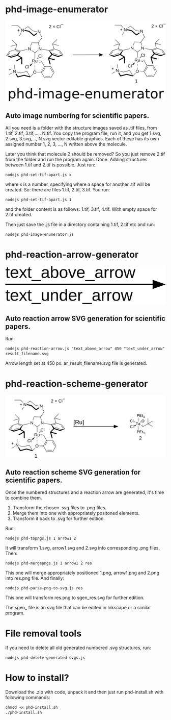 # phd-image-enumerator
<img src="https://github.com/wilddesign/phd-image-enumerator/blob/main/logo90.png"/>

## Auto image numbering for scientific papers.

All you need is a folder with the structure images saved as .tif files, from 1.tif, 2.tif, 3.tif,..... N.tif. You copy the program file, run it, and you get 1.svg, 2.svg, 3.svg,..., N.svg vector editable graphics. Each of these has its own assigned number 1, 2, 3, ..., N written above the molecule.

Later you think that molecule 2 should be removed? So you just remove 2.tif from the folder and run the program again. Done.
Adding structures between 1.tif and 2.tif is possible. Just run:

```
nodejs phd-set-tif-apart.js x
```
where x is a number, specifying where a space for another .tif will be created. So:
there are files 1.tif, 2.tif, 3.tif.
You run:
```
nodejs phd-set-tif-apart.js 1
```
and the folder content is as follows:
1.tif, 3.tif, 4.tif.
With empty space for 2.tif created.

Then just save the .js file in a directory containing 1.tif, 2.tif etc and run:
```
nodejs phd-image-enumerator.js
```

# phd-reaction-arrow-generator
<img src="https://github.com/wilddesign/phd-image-enumerator/blob/main/ar_result_filename.png"/>

## Auto reaction arrow SVG generation for scientific papers.

Run:
```
nodejs phd-reaction-arrow.js "text_above_arrow" 450 "text_under_arrow" result_filename.svg
```
Arrow length set at 450 px. ar_result_filename.svg file is generated.

# phd-reaction-scheme-generator
<img src="https://github.com/wilddesign/phd-image-enumerator/blob/main/res.png"/>

## Auto reaction scheme SVG generation for scientific papers.

Once the numbered structures and a reaction arrow are generated, it's time to combine them.
1. Transform the chosen .svg files to .png files.
2. Merge them into one with appropriately positoned elements.
3. Transform it back to .svg for further edition.

Run:
```
nodejs phd-topngs.js 1 arrow1 2
```
It will transform 1.svg, arrow1.svg and 2.svg into corresponding .png files.
Then:
```
nodejs phd-mergepngs.js 1 arrow1 2 res
```
This one will merge appropriately positioned 1.png, arrow1.png and 2.png into res.png file.
And finally:
```
nodejs phd-parse-png-to-svg.js res
```
This one will transform res.png to sgen_res.svg for further edition.

The sgen_ file is an svg file that can be edited in Inkscape or a similar program.


# File removal tools

 If you need to delete all old generated numbered .svg structures, run:
 ```
 nodejs phd-delete-generated-svgs.js
 ```

 # How to install?
 Download the .zip with code, unpack it and then just run phd-install.sh with following commands:
 ```
 chmod +x phd-install.sh
 ./phd-install.sh
 ```
